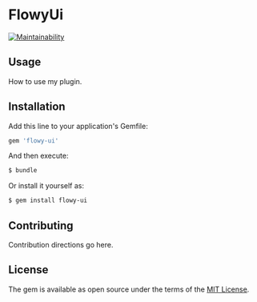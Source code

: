 # FlowyUi
[![Maintainability](https://api.codeclimate.com/v1/badges/7d4c07fa60ec16959ee1/maintainability)](https://codeclimate.com/repos/5b7d4a0547e95c023f006dec/maintainability)

## Usage
How to use my plugin.

## Installation
Add this line to your application's Gemfile:

```ruby
gem 'flowy-ui'
```

And then execute:
```bash
$ bundle
```

Or install it yourself as:
```bash
$ gem install flowy-ui
```

## Contributing
Contribution directions go here.

## License
The gem is available as open source under the terms of the [MIT License](https://opensource.org/licenses/MIT).
